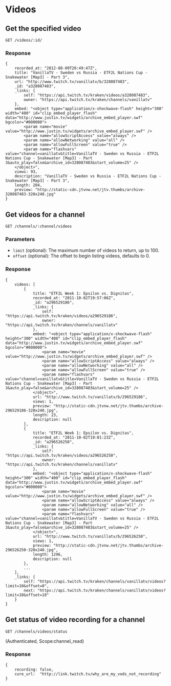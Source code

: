 # Videos

## Get the specified video

`GET /videos/:id/`

### Response

    {
        recorded_at: "2012-08-09T20:49:47Z",
        title: "VanillaTV - Sweden vs Russia - ETF2L Nations Cup - Snakewater [Map3] - Part 3",
        url: "http://www.twitch.tv/vanillatv/b/328087483",
        _id: "a328087483",
        _links: {
            self: "https://api.twitch.tv/kraken/videos/a328087483",
            owner: "https://api.twitch.tv/kraken/channels/vanillatv"
        },
        embed: "<object type="application/x-shockwave-flash" height="300" width="400" id="clip_embed_player_flash" data="http://www.justin.tv/widgets/archive_embed_player.swf" bgcolor="#000000">
            <param name="movie" value="http://www.justin.tv/widgets/archive_embed_player.swf" />
            <param name="allowScriptAccess" value="always" />
            <param name="allowNetworking" value="all" />
            <param name="allowFullScreen" value="true" />
            <param name="flashvars" value="channel=vanillatv&title=VanillaTV - Sweden vs Russia - ETF2L Nations Cup - Snakewater [Map3] - Part 3&auto_play=false&archive_id=328087483&start_volume=25" />
        </object>",
        views: 93,
        description: "VanillaTV - Sweden vs Russia - ETF2L Nations Cup - Snakewater [Map3] - Part 3",
        length: 204,
        preview: "http://static-cdn.jtvnw.net/jtv.thumbs/archive-328087483-320x240.jpg"
    }


## Get videos for a channel <a id="videos-channel" />

`GET /channels/:channel/videos`

### Parameters

- `limit` (optional): The maximum number of videos to return, up to 100.
- `offset` (optional): The offset to begin listing videos, defaults to 0.

### Response
    {
        videos: [
            {
                title: "ETF2L Week 1: Epsilon vs. Dignitas",
                recorded_at: "2011-10-02T19:57:06Z",
                _id: "a296529186",
                _links: {
                    self: "https://api.twitch.tv/kraken/videos/a296529186",
                    owner: "https://api.twitch.tv/kraken/channels/vanillatv"
                },
                embed: "<object type="application/x-shockwave-flash" height="300" width="400" id="clip_embed_player_flash" data="http://www.justin.tv/widgets/archive_embed_player.swf" bgcolor="#000000">
                    <param name="movie" value="http://www.justin.tv/widgets/archive_embed_player.swf" />
                    <param name="allowScriptAccess" value="always" />
                    <param name="allowNetworking" value="all" />
                    <param name="allowFullScreen" value="true" />
                    <param name="flashvars" value="channel=vanillatv&title=VanillaTV - Sweden vs Russia - ETF2L Nations Cup - Snakewater [Map3] - Part 3&auto_play=false&archive_id=328087483&start_volume=25" />
                </object>",
                url: "http://www.twitch.tv/vanillatv/b/296529186",
                views: 1,
                preview: "http://static-cdn.jtvnw.net/jtv.thumbs/archive-296529186-320x240.jpg",
                length: 23,
                description: null
            },
            {
                title: "ETF2L Week 1: Epsilon vs. Dignitas",
                recorded_at: "2011-10-02T19:01:23Z",
                _id: "a296526250",
                _links: {
                    self: "https://api.twitch.tv/kraken/videos/a296526250",
                    owner: "https://api.twitch.tv/kraken/channels/vanillatv"
                },
                embed: "<object type="application/x-shockwave-flash" height="300" width="400" id="clip_embed_player_flash" data="http://www.justin.tv/widgets/archive_embed_player.swf" bgcolor="#000000">
                    <param name="movie" value="http://www.justin.tv/widgets/archive_embed_player.swf" />
                    <param name="allowScriptAccess" value="always" />
                    <param name="allowNetworking" value="all" />
                    <param name="allowFullScreen" value="true" />
                    <param name="flashvars" value="channel=vanillatv&title=VanillaTV - Sweden vs Russia - ETF2L Nations Cup - Snakewater [Map3] - Part 3&auto_play=false&archive_id=328087483&start_volume=25" />
                </object>",
                url: "http://www.twitch.tv/vanillatv/b/296526250",
                views: 1,
                preview: "http://static-cdn.jtvnw.net/jtv.thumbs/archive-296526250-320x240.jpg",
                length: 1296,
                description: null
            },
            ...
        ],
        _links: {
            self: "https://api.twitch.tv/kraken/channels/vanillatv/videos?limit=10&offset=0",
            next: "https://api.twitch.tv/kraken/channels/vanillatv/videos?limit=10&offset=10"
        }
    }

## Get status of video recording for a channel <a id="videos-status-channel" />

`GET /channels/videos/status`

(Authenticated, Scope:channel_read)

### Response
    {
        recording: false,
        cure_url:  "http://link.twitch.tv/why_are_my_vods_not_recording"
    }
